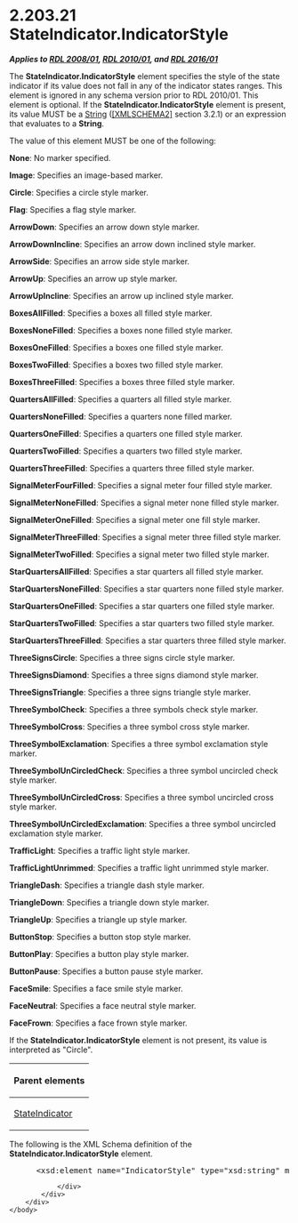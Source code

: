 <html dir="LTR" xmlns:mshelp="http://msdn.microsoft.com/mshelp" xmlns:ddue="http://ddue.schemas.microsoft.com/authoring/2003/5" xmlns:xlink="http://www.w3.org/1999/xlink" xmlns:tool="http://www.microsoft.com/tooltip">
    <head>
        <meta http-equiv="Content-Type" content="text/html; CHARSET=utf-8"></meta>
        <meta name="save" content="history"></meta>
        <title>2.203.21 StateIndicator.IndicatorStyle</title>
        <xml>
            <mshelp:toctitle title="2.203.21 StateIndicator.IndicatorStyle"></mshelp:toctitle>
            <mshelp:rltitle title="[MS-RDL]: StateIndicator.IndicatorStyle"></mshelp:rltitle>
            <mshelp:keyword index="A" term="45995e01-c145-464e-a203-19c6580ee48d"></mshelp:keyword>
            <mshelp:attr name="DCSext.ContentType" value="open specification"></mshelp:attr>
            <mshelp:attr name="AssetID" value="45995e01-c145-464e-a203-19c6580ee48d"></mshelp:attr>
            <mshelp:attr name="TopicType" value="kbRef"></mshelp:attr>
            <mshelp:attr name="DCSext.Title" value="[MS-RDL]: StateIndicator.IndicatorStyle" />
        </xml>
    </head>
    <body>
        <div id="header">
            <h1 class="heading">2.203.21 StateIndicator.IndicatorStyle</h1>
        </div>
        <div id="mainSection">
            <div id="mainBody">
                <div id="allHistory" class="saveHistory"></div>
                <div id="sectionSection0" class="section" name="collapseableSection">
                    

<p><b><i>Applies to </i></b><a href="1e855f94-4617-47e4-b89e-0856c6cb420f.htm"><b><i>RDL 2008/01</i></b></a><b><i>,
</i></b><a href="3428e690-a348-4ec7-8a6a-8efb42d2cdee.htm"><b><i>RDL 2010/01</i></b></a><b><i>,
and </i></b><a href="52ce3983-2bfc-4e72-9359-42aaf5fe4509.htm"><b><i>RDL 2016/01</i></b></a></p>

<p>The <b>StateIndicator.IndicatorStyle</b> element specifies
the style of the state indicator if its value does not fall in any of the
indicator states ranges. This element is ignored in any schema version prior to
RDL 2010/01. This element is optional. If the <b>StateIndicator.IndicatorStyle</b>
element is present, its value MUST be a <a href="1ed81ef3-a683-45e3-aaad-bd2bbe71bc3d.htm">String</a> (<a href="https://go.microsoft.com/fwlink/?LinkId=90610">[XMLSCHEMA2]</a> section
3.2.1) or an expression that evaluates to a <b>String</b>.</p>

<p>The value of this element MUST be one of the following:</p>

<p><b>None</b>: No marker specified.</p>

<p><b>Image</b>: Specifies an image-based marker.</p>

<p><b>Circle</b>: Specifies a circle style marker.</p>

<p><b>Flag</b>: Specifies a flag style marker.</p>

<p><b>ArrowDown</b>: Specifies an arrow down style
marker.</p>

<p><b>ArrowDownIncline</b>: Specifies an arrow down
inclined style marker.</p>

<p><b>ArrowSide</b>: Specifies an arrow side style
marker.</p>

<p><b>ArrowUp</b>: Specifies an arrow up style marker.</p>

<p><b>ArrowUpIncline</b>: Specifies an arrow up inclined
style marker.</p>

<p><b>BoxesAllFilled</b>: Specifies a boxes all filled style
marker.</p>

<p><b>BoxesNoneFilled</b>: Specifies a boxes none filled
style marker.</p>

<p><b>BoxesOneFilled</b>: Specifies a boxes one filled
style marker.</p>

<p><b>BoxesTwoFilled</b>: Specifies a boxes two filled
style marker.</p>

<p><b>BoxesThreeFilled</b>: Specifies a boxes three
filled style marker.</p>

<p><b>QuartersAllFilled</b>: Specifies a quarters all
filled style marker.</p>

<p><b>QuartersNoneFilled</b>: Specifies a quarters none
filled marker.</p>

<p><b>QuartersOneFilled</b>: Specifies a quarters one
filled style marker.</p>

<p><b>QuartersTwoFilled</b>: Specifies a quarters two
filled style marker.</p>

<p><b>QuartersThreeFilled</b>: Specifies a quarters
three filled style marker.</p>

<p><b>SignalMeterFourFilled</b>: Specifies a signal
meter four filled style marker.</p>

<p><b>SignalMeterNoneFilled</b>: Specifies a signal
meter none filled style marker.</p>

<p><b>SignalMeterOneFilled</b>: Specifies a signal meter
one fill style marker.</p>

<p><b>SignalMeterThreeFilled</b>: Specifies a signal
meter three filled style marker.</p>

<p><b>SignalMeterTwoFilled</b>: Specifies a signal meter
two filled style marker.</p>

<p><b>StarQuartersAllFilled</b>: Specifies a star
quarters all filled style marker.</p>

<p><b>StarQuartersNoneFilled</b>: Specifies a star
quarters none filled style marker.</p>

<p><b>StarQuartersOneFilled</b>: Specifies a star
quarters one filled style marker.</p>

<p><b>StarQuartersTwoFilled</b>: Specifies a star
quarters two filled style marker.</p>

<p><b>StarQuartersThreeFilled</b>: Specifies a star
quarters three filled style marker.</p>

<p><b>ThreeSignsCircle</b>: Specifies a three signs
circle style marker.</p>

<p><b>ThreeSignsDiamond</b>: Specifies a three signs
diamond style marker.</p>

<p><b>ThreeSignsTriangle</b>: Specifies a three signs
triangle style marker.</p>

<p><b>ThreeSymbolCheck</b>: Specifies a three symbols
check style marker.</p>

<p><b>ThreeSymbolCross</b>: Specifies a three symbol
cross style marker.</p>

<p><b>ThreeSymbolExclamation</b>: Specifies a three
symbol exclamation style marker.</p>

<p><b>ThreeSymbolUnCircledCheck</b>: Specifies a three
symbol uncircled check style marker.</p>

<p><b>ThreeSymbolUnCircledCross</b>: Specifies a three
symbol uncircled cross style marker.</p>

<p><b>ThreeSymbolUnCircledExclamation</b>: Specifies a
three symbol uncircled exclamation style marker.</p>

<p><b>TrafficLight</b>: Specifies a traffic light style
marker.</p>

<p><b>TrafficLightUnrimmed</b>: Specifies a traffic
light unrimmed style marker.</p>

<p><b>TriangleDash</b>: Specifies a triangle dash style
marker.</p>

<p><b>TriangleDown</b>: Specifies a triangle down style
marker.</p>

<p><b>TriangleUp</b>: Specifies a triangle up style
marker.</p>

<p><b>ButtonStop</b>: Specifies a button stop style
marker.</p>

<p><b>ButtonPlay</b>: Specifies a button play style
marker.</p>

<p><b>ButtonPause</b>: Specifies a button pause style
marker.</p>

<p><b>FaceSmile</b>: Specifies a face smile style
marker.</p>

<p><b>FaceNeutral</b>: Specifies a face neutral style
marker.</p>

<p><b>FaceFrown</b>: Specifies a face frown style marker.</p>

<p>If the <b>StateIndicator.IndicatorStyle</b> element is not
present, its value is interpreted as &quot;Circle&quot;.</p>

<table>
 <thead>
  <tr>
   <th>
   <p>Parent elements</p>
   </th>
  </tr>
 </thead>
 <tr>
  <td>
  <p><a href="a2711217-7047-4b0a-86d1-d01b5479e2cb.htm">StateIndicator</a></p>
  </td>
 </tr>
</table>

<p>The following is the XML Schema definition of the <b>StateIndicator.IndicatorStyle</b>
element.</p>

<dl>
<dd>
<div><pre> &lt;xsd:element name=&quot;IndicatorStyle&quot; type=&quot;xsd:string&quot; minOccurs=&quot;0&quot; /&gt;
</pre></div>
</dd></dl>


                </div>
            </div>
        </div>
    </body>
</html>